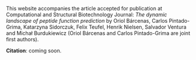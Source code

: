 This website accompanies the article accepted for publication at Computational and Structural Biotechnology Journal: *The dynamic landscape of peptide function prediction* by  Oriol Bárcenas, Carlos Pintado-Grima, Katarzyna Sidorczuk, Felix Teufel, Henrik Nielsen, Salvador Ventura and Michał Burdukiewicz (Oriol Bárcenas and Carlos Pintado-Grima are joint first authors). 

**Citation**: coming soon.

